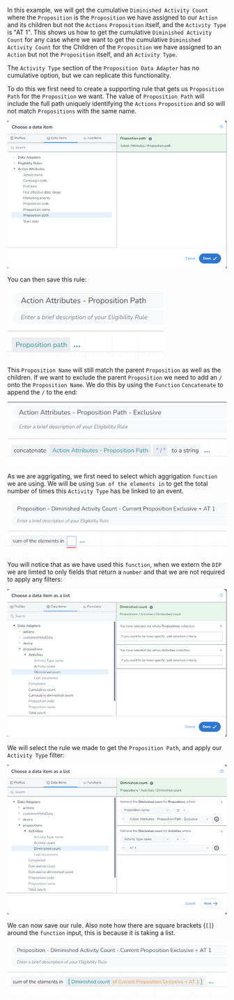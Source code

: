 In this example, we will get the cumulative `Diminished Activity Count` where the `Proposition` is the `Proposition` we have assigned to our `Action` and its children but not the `Actions` `Proposition` itself, and the `Activity Type` is "AT 1". This shows us how to get the cumulative `Diminished Activity Count` for any case where we want to get the cumulative `Diminished Activity Count` for the Children of the `Proposition` we have assigned to an `Action` but not the `Proposition` itself, and an `Activity Type`.

The `Activity Type` section of the `Proposition Data Adapter` has no cumulative option, but we can replicate this functionality.

To do this we first need to create a supporting rule that gets us `Proposition Path` for the `Proposition` we want. The value of `Proposition Path` will include the full path uniquely identifying the `Actions` `Proposition` and so will not match `Propositions` with the same name.

![](interest-diminished_activity_count-single_activity-current_proposition-exclusive-1.png)

You can then save this rule:

![](interest-diminished_activity_count-single_activity-current_proposition-exclusive-2.png)

This `Proposition Name` will still match the parent `Proposition` as well as the children. If we want to exclude the parent `Proposition` we need to add an `/` onto the `Proposition Name`. We do this by using the `Function` `Concatenate` to append the `/` to the end:

![](interest-diminished_activity_count-single_activity-current_proposition-exclusive-3.png)

As we are aggrigating, we first need to select which aggrigation `function` we are using. We will be using `Sum of the elements in` to get the total number of times this `Activity Type` has be linked to an event.

![](interest-diminished_activity_count-single_activity-current_proposition-exclusive-4.png)

You will notice that as we have used this `function`, when we extern the `DIP` we are limted to only fields that return a `number` and that we are not required to apply any filters:

![](interest-diminished_activity_count-single_activity-current_proposition-exclusive-5.png)


We will select the rule we made to get the `Proposition Path`, and apply our `Activity Type` filter:

![](interest-diminished_activity_count-single_activity-current_proposition-exclusive-6.png)


We can now save our rule. Also note how there are square brackets (`[]`) around the `function` input, this is because it is taking a list.

![](interest-diminished_activity_count-single_activity-current_proposition-exclusive-7.png)
